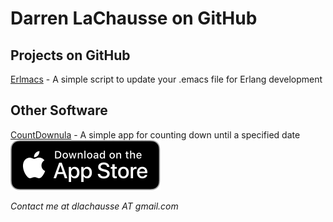 # Darren LaChausse on GitHub

## Projects on GitHub
[Erlmacs](https://github.com/dlachausse/erlmacs) - A simple script to update your .emacs file for Erlang development

## Other Software
[CountDownula](https://apps.apple.com/us/app/countdownula/id6479545149) - A simple app for counting down until a specified date
[<img src="Download_on_the_App_Store_Badge_US-UK_RGB_blk_092917.svg">](https://apps.apple.com/us/app/countdownula/id6479545149)

*Contact me at dlachausse AT gmail.com*
